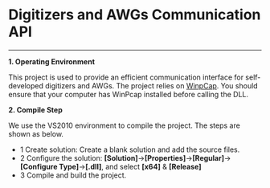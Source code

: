 # Digitizers and AWGs Communication API
___

__1. Operating Environment__

This project is used to provide an efficient communication interface for self-developed digitizers and AWGs. The project relies on 
[WinpCap](https://www.winpcap.org/). You should ensure that your computer has WinPcap installed before calling the DLL.

__2. Compile Step__

We use the VS2010 environment to compile the project. The steps are shown as below.

* 1 Create solution: Create a blank solution and add the source files. 
* 2 Configure the solution: __[Solution]__->__[Properties]__->__[Regular]__->__[Configure Type]__->__[.dll]__, and select __[x64]__ & __[Release]__
* 3 Compile and build the project.

